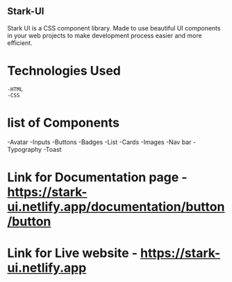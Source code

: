 ## Stark-UI

Stark UI is a CSS component library. Made to use beautiful UI components in your web projects to make development process easier and more efficient.

# Technologies Used

    -HTML
    -CSS

# list of Components

-Avatar
-Inputs
-Buttons
-Badges
-List
-Cards
-Images
-Nav bar
-Typography
-Toast

# Link for Documentation page - https://stark-ui.netlify.app/documentation/button/button

# Link for Live website - https://stark-ui.netlify.app
